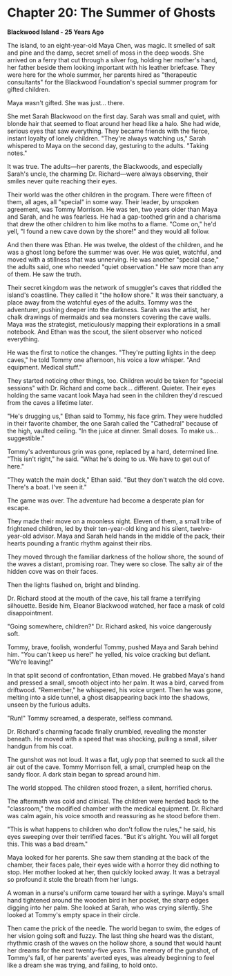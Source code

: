 # Chapter 20: The Summer of Ghosts

**Blackwood Island - 25 Years Ago**

The island, to an eight-year-old Maya Chen, was magic. It smelled of salt and pine and the damp, secret smell of moss in the deep woods. She arrived on a ferry that cut through a silver fog, holding her mother's hand, her father beside them looking important with his leather briefcase. They were here for the whole summer, her parents hired as "therapeutic consultants" for the Blackwood Foundation's special summer program for gifted children.

Maya wasn't gifted. She was just... there.

She met Sarah Blackwood on the first day. Sarah was small and quiet, with blonde hair that seemed to float around her head like a halo. She had wide, serious eyes that saw everything. They became friends with the fierce, instant loyalty of lonely children. "They're always watching us," Sarah whispered to Maya on the second day, gesturing to the adults. "Taking notes."

It was true. The adults—her parents, the Blackwoods, and especially Sarah's uncle, the charming Dr. Richard—were always observing, their smiles never quite reaching their eyes.

Their world was the other children in the program. There were fifteen of them, all ages, all "special" in some way. Their leader, by unspoken agreement, was Tommy Morrison. He was ten, two years older than Maya and Sarah, and he was fearless. He had a gap-toothed grin and a charisma that drew the other children to him like moths to a flame. "Come on," he'd yell, "I found a new cave down by the shore!" and they would all follow.

And then there was Ethan. He was twelve, the oldest of the children, and he was a ghost long before the summer was over. He was quiet, watchful, and moved with a stillness that was unnerving. He was another "special case," the adults said, one who needed "quiet observation." He saw more than any of them. He saw the truth.

Their secret kingdom was the network of smuggler's caves that riddled the island's coastline. They called it "the hollow shore." It was their sanctuary, a place away from the watchful eyes of the adults. Tommy was the adventurer, pushing deeper into the darkness. Sarah was the artist, her chalk drawings of mermaids and sea monsters covering the cave walls. Maya was the strategist, meticulously mapping their explorations in a small notebook. And Ethan was the scout, the silent observer who noticed everything.

He was the first to notice the changes. "They're putting lights in the deep caves," he told Tommy one afternoon, his voice a low whisper. "And equipment. Medical stuff."

They started noticing other things, too. Children would be taken for "special sessions" with Dr. Richard and come back... different. Quieter. Their eyes holding the same vacant look Maya had seen in the children they'd rescued from the caves a lifetime later.

"He's drugging us," Ethan said to Tommy, his face grim. They were huddled in their favorite chamber, the one Sarah called the "Cathedral" because of the high, vaulted ceiling. "In the juice at dinner. Small doses. To make us... suggestible."

Tommy's adventurous grin was gone, replaced by a hard, determined line. "This isn't right," he said. "What he's doing to us. We have to get out of here."

"They watch the main dock," Ethan said. "But they don't watch the old cove. There's a boat. I've seen it."

The game was over. The adventure had become a desperate plan for escape.

They made their move on a moonless night. Eleven of them, a small tribe of frightened children, led by their ten-year-old king and his silent, twelve-year-old advisor. Maya and Sarah held hands in the middle of the pack, their hearts pounding a frantic rhythm against their ribs.

They moved through the familiar darkness of the hollow shore, the sound of the waves a distant, promising roar. They were so close. The salty air of the hidden cove was on their faces.

Then the lights flashed on, bright and blinding.

Dr. Richard stood at the mouth of the cave, his tall frame a terrifying silhouette. Beside him, Eleanor Blackwood watched, her face a mask of cold disappointment.

"Going somewhere, children?" Dr. Richard asked, his voice dangerously soft.

Tommy, brave, foolish, wonderful Tommy, pushed Maya and Sarah behind him. "You can't keep us here!" he yelled, his voice cracking but defiant. "We're leaving!"

In that split second of confrontation, Ethan moved. He grabbed Maya's hand and pressed a small, smooth object into her palm. It was a bird, carved from driftwood. "Remember," he whispered, his voice urgent. Then he was gone, melting into a side tunnel, a ghost disappearing back into the shadows, unseen by the furious adults.

"Run!" Tommy screamed, a desperate, selfless command.

Dr. Richard's charming facade finally crumbled, revealing the monster beneath. He moved with a speed that was shocking, pulling a small, silver handgun from his coat.

The gunshot was not loud. It was a flat, ugly pop that seemed to suck all the air out of the cave. Tommy Morrison fell, a small, crumpled heap on the sandy floor. A dark stain began to spread around him.

The world stopped. The children stood frozen, a silent, horrified chorus.

The aftermath was cold and clinical. The children were herded back to the "classroom," the modified chamber with the medical equipment. Dr. Richard was calm again, his voice smooth and reassuring as he stood before them.

"This is what happens to children who don't follow the rules," he said, his eyes sweeping over their terrified faces. "But it's alright. You will all forget this. This was a bad dream."

Maya looked for her parents. She saw them standing at the back of the chamber, their faces pale, their eyes wide with a horror they did nothing to stop. Her mother looked at her, then quickly looked away. It was a betrayal so profound it stole the breath from her lungs.

A woman in a nurse's uniform came toward her with a syringe. Maya's small hand tightened around the wooden bird in her pocket, the sharp edges digging into her palm. She looked at Sarah, who was crying silently. She looked at Tommy's empty space in their circle.

Then came the prick of the needle. The world began to swim, the edges of her vision going soft and fuzzy. The last thing she heard was the distant, rhythmic crash of the waves on the hollow shore, a sound that would haunt her dreams for the next twenty-five years. The memory of the gunshot, of Tommy's fall, of her parents' averted eyes, was already beginning to feel like a dream she was trying, and failing, to hold onto.
